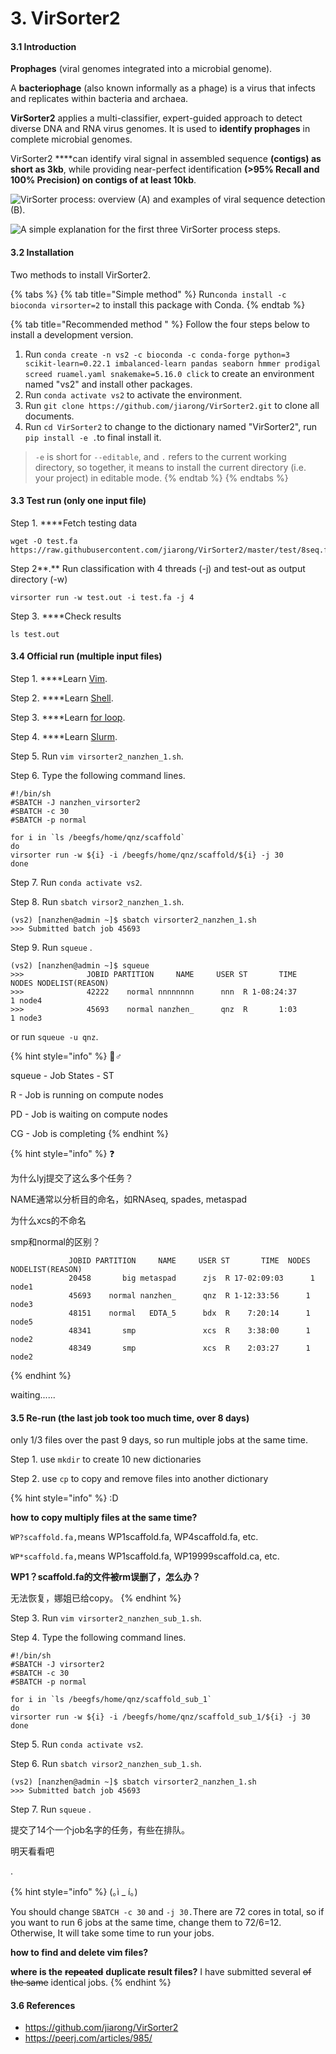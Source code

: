 # 3. VirSorter2

#### 3.1 Introduction

**Prophages** \(viral genomes integrated into a microbial genome\).

A **bacteriophage** \(also known informally as a phage\) is a virus that infects and replicates within bacteria and archaea. 

**VirSorter2** applies a multi-classifier, expert-guided approach to detect diverse DNA and RNA virus genomes. It is used to **identify prophages** in complete microbial genomes.

VirSorter2 ****can identify viral signal in assembled sequence **\(contigs\) as short as 3kb**, while providing near-perfect identification **\(&gt;95% Recall and 100% Precision\) on contigs of at least 10kb**.

![VirSorter process: overview \(A\) and examples of viral sequence detection \(B\).](../../.gitbook/assets/image.png)

![A simple explanation for the first three VirSorter process steps.](../../.gitbook/assets/virsorter2.jpg)

#### 3.2 Installation 

Two methods to install VirSorter2.

{% tabs %}
{% tab title="Simple method" %}
Run`conda install -c bioconda virsorter=2` to install this package with Conda.
{% endtab %}

{% tab title="Recommended method " %}
Follow the four steps below to install a development version.

1. Run `conda create -n vs2 -c bioconda -c conda-forge python=3 scikit-learn=0.22.1 imbalanced-learn pandas seaborn hmmer prodigal screed ruamel.yaml snakemake=5.16.0 click` to create an environment named "vs2"  and install other packages.
2. Run `conda activate vs2` to activate the environment.
3. Run `git clone https://github.com/jiarong/VirSorter2.git` to clone all documents.
4. Run `cd VirSorter2` to change to the dictionary named "VirSorter2", run `pip install -e .`to final install it.  

> `-e` is short for `--editable`, and `.` refers to the current working directory, so together, it means to install the current directory \(i.e. your project\) in editable mode.
{% endtab %}
{% endtabs %}

#### 3.3 Test run \(only one input file\)

Step 1. ****Fetch testing data

```text
wget -O test.fa https://raw.githubusercontent.com/jiarong/VirSorter2/master/test/8seq.fa 
```

Step 2**.** Run classification with 4 threads \(-j\) and test-out as output directory \(-w\)

```text
virsorter run -w test.out -i test.fa -j 4
```

Step 3. ****Check results

```text
ls test.out
```

#### 3.4 Official run \(multiple input files\)

Step 1. ****Learn [Vim](vim.md).

Step 2. ****Learn [Shell](shell-jiao-ben.md).

Step 3. ****Learn [for loop](3.-loops-for-while-and-until.md).

Step 4. ****Learn [Slurm](4.-slurm.md).

Step 5. Run `vim virsorter2_nanzhen_1.sh`.

Step 6. Type the following command lines.

```text
#!/bin/sh
#SBATCH -J nanzhen_virsorter2
#SBATCH -c 30
#SBATCH -p normal

for i in `ls /beegfs/home/qnz/scaffold`
do
virsorter run -w ${i} -i /beegfs/home/qnz/scaffold/${i} -j 30
done

```

Step 7. Run `conda activate vs2`.

Step 8. Run `sbatch virsor2_nanzhen_1.sh`.

```text
(vs2) [nanzhen@admin ~]$ sbatch virsorter2_nanzhen_1.sh
>>> Submitted batch job 45693
```

Step 9. Run `squeue` .

```text
(vs2) [nanzhen@admin ~]$ squeue
>>>              JOBID PARTITION     NAME     USER ST       TIME  NODES NODELIST(REASON) 
>>>              42222    normal nnnnnnnn      nnn  R 1-08:24:37      1 node4 
>>>              45693    normal nanzhen_      qnz  R       1:03      1 node3 

```

or run `squeue -u qnz`.

{% hint style="info" %}
🧙♂ 

squeue - Job States - ST

R - Job is running on compute nodes 

PD - Job is waiting on compute nodes 

CG - Job is completing
{% endhint %}

{% hint style="info" %}
❓ 

为什么lyj提交了这么多个任务？

NAME通常以分析目的命名，如RNAseq, spades, metaspad

为什么xcs的不命名

smp和normal的区别？

```text
             JOBID PARTITION     NAME     USER ST       TIME  NODES NODELIST(REASON) 
             20458       big metaspad      zjs  R 17-02:09:03      1 node1 
             45693    normal nanzhen_      qnz  R 1-12:33:56      1 node3 
             48151    normal   EDTA_5      bdx  R    7:20:14      1 node5 
             48341       smp               xcs  R    3:38:00      1 node2 
             48349       smp               xcs  R    2:03:27      1 node2 

```
{% endhint %}

waiting......

#### 3.5 Re-run \(the last job took too much time, over 8 days\)

only 1/3 files over the past 9 days, so run multiple jobs at the same time.

Step 1. use `mkdir` to create 10 new dictionaries

Step 2. use `cp` to copy and remove files into another dictionary

{% hint style="info" %}
:D

**how to copy multiply files at the same time?**

`WP?scaffold.fa,`means WP1scaffold.fa, WP4scaffold.fa, etc.

`WP*scaffold.fa,`means WP1scaffold.fa, WP19999scaffold.ca, etc.

**WP1？scaffold.fa的文件被rm误删了，怎么办？**

无法恢复，娜姐已给copy。
{% endhint %}

Step 3. Run `vim virsorter2_nanzhen_sub_1.sh`.

Step 4. Type the following command lines.

```text
#!/bin/sh
#SBATCH -J virsorter2
#SBATCH -c 30
#SBATCH -p normal

for i in `ls /beegfs/home/qnz/scaffold_sub_1`
do
virsorter run -w ${i} -i /beegfs/home/qnz/scaffold_sub_1/${i} -j 30
done

```

Step 5. Run `conda activate vs2`.

Step 6. Run `sbatch virsor2_nanzhen_sub_1.sh`.

```text
(vs2) [nanzhen@admin ~]$ sbatch virsorter2_nanzhen_1.sh
>>> Submitted batch job 45693
```

Step 7. Run `squeue` .

提交了14个一个job名字的任务，有些在排队。

明天看看吧

.



{% hint style="info" %}
\(｡ì \_ í｡\)

You should change `SBATCH -c 30` and `-j 30.`There are 72 cores in total, so if you want to run 6 jobs at the same time, change them to 72/6=12. Otherwise, It will take some time to run your jobs.

**how to find and delete vim files?**

**where is the** ~~**repeated**~~ **duplicate result files?** I have submitted several ~~of the same~~ identical jobs.
{% endhint %}









#### 3.6 References

* https://github.com/jiarong/VirSorter2
* https://peerj.com/articles/985/ 

